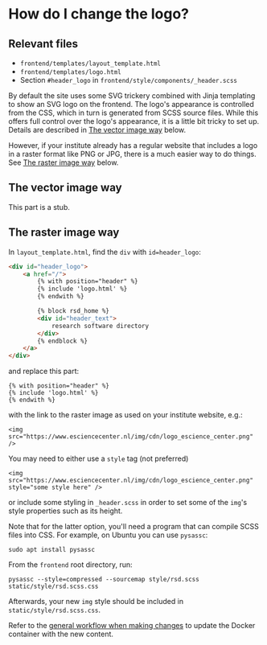 # How do I change the logo?

## Relevant files

- ``frontend/templates/layout_template.html``
- ``frontend/templates/logo.html``
- Section ``#header_logo`` in ``frontend/style/components/_header.scss``


By default the site uses some SVG trickery combined with Jinja templating to
show an SVG logo on the frontend. The logo's appearance is controlled from the
CSS, which in turn is generated from SCSS source files. While this offers full
control over the logo's appearance, it is a little bit tricky to set up. Details
are described in [The vector image way](#the-vector-image-way) below.

However, if your institute already has a regular website that includes a logo in
a raster format like PNG or JPG, there is a much easier way to do things. See
[The raster image way](#the-raster-image-way) below.

## The vector image way

This part is a stub.

## The raster image way


In ``layout_template.html``, find the ``div`` with ``id=header_logo``:

```html
<div id="header_logo">
    <a href="/">
        {% with position="header" %}
        {% include 'logo.html' %}
        {% endwith %}

        {% block rsd_home %}
        <div id="header_text">
            research software directory
        </div>
        {% endblock %}
    </a>
</div>
```
and replace this part:
 
```
{% with position="header" %}
{% include 'logo.html' %}
{% endwith %}
```

with the link to the raster image as used on your institute website, e.g.:

```
<img src="https://www.esciencecenter.nl/img/cdn/logo_escience_center.png" />
```

You may need to either use a ``style`` tag (not preferred)

```
<img src="https://www.esciencecenter.nl/img/cdn/logo_escience_center.png" style="some style here" />
```

or include some styling in ``_header.scss`` in order to set some of the ``img``'s style properties such as its height. 

Note that for the latter option, you'll need a program that can compile SCSS
files into CSS. For example, on Ubuntu you can use ``pysassc``:

```
sudo apt install pysassc
```

From the ``frontend`` root directory, run:

```
pysassc --style=compressed --sourcemap style/rsd.scss static/style/rsd.scss.css
```

Afterwards, your new ``img`` style should be included in ``static/style/rsd.scss.css``.

Refer to the [general workflow when making changes](/README.md#general-workflow-when-making-changes) to update the Docker container with the new content.
